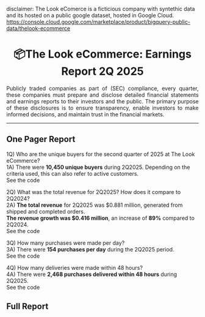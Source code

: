 disclaimer:  The Look eComerce is a ficticious company with syntethic data and its hosted on a public google dataset, hosted in Google Cloud. https://console.cloud.google.com/marketplace/product/bigquery-public-data/thelook-ecommerce

<h1 align="center">📦The Look eCommerce: Earnings Report 2Q 2025  </h1>
<div align="justify">
Publicly traded companies as part of (SEC) compliance, every quarter, these companies must prepare and disclose detailed financial statements and earnings reports to their investors and the public. The primary purpose of these disclosures is to ensure transparency, enable investors to make informed decisions, and maintain trust in the financial markets. 
</div>

***

## One Pager Report

1Q) Who are the unique buyers for the second quarter of 2025 at The Look eCommerce?  
1A) There were **10,450 unique buyers** during 2Q2025. Depending on the criteria used, this can also refer to active customers.  
See the code

2Q) What was the total revenue for 2Q2025? How does it compare to 2Q2024?  
2A) **The total revenue** for 2Q2025 was $0.881 million, generated from shipped and completed orders.  
**The revenue growth was $0.416 million**, an increase of **89%** compared to 2Q2024.  
See the code

3Q) How many purchases were made per day?  
3A) There were **154 purchases per day** during the 2Q2025 period.  
See the code

4Q) How many deliveries were made within 48 hours?  
4A) There were **2,468 purchases delivered within 48 hours** during 2Q2025.  
See the code

## Full Report
